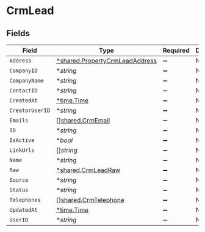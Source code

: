 # CrmLead


## Fields

| Field                                                                                  | Type                                                                                   | Required                                                                               | Description                                                                            |
| -------------------------------------------------------------------------------------- | -------------------------------------------------------------------------------------- | -------------------------------------------------------------------------------------- | -------------------------------------------------------------------------------------- |
| `Address`                                                                              | [*shared.PropertyCrmLeadAddress](../../../pkg/models/shared/propertycrmleadaddress.md) | :heavy_minus_sign:                                                                     | N/A                                                                                    |
| `CompanyID`                                                                            | **string*                                                                              | :heavy_minus_sign:                                                                     | N/A                                                                                    |
| `CompanyName`                                                                          | **string*                                                                              | :heavy_minus_sign:                                                                     | N/A                                                                                    |
| `ContactID`                                                                            | **string*                                                                              | :heavy_minus_sign:                                                                     | N/A                                                                                    |
| `CreatedAt`                                                                            | [*time.Time](https://pkg.go.dev/time#Time)                                             | :heavy_minus_sign:                                                                     | N/A                                                                                    |
| `CreatorUserID`                                                                        | **string*                                                                              | :heavy_minus_sign:                                                                     | N/A                                                                                    |
| `Emails`                                                                               | [][shared.CrmEmail](../../../pkg/models/shared/crmemail.md)                            | :heavy_minus_sign:                                                                     | N/A                                                                                    |
| `ID`                                                                                   | **string*                                                                              | :heavy_minus_sign:                                                                     | N/A                                                                                    |
| `IsActive`                                                                             | **bool*                                                                                | :heavy_minus_sign:                                                                     | N/A                                                                                    |
| `LinkUrls`                                                                             | []*string*                                                                             | :heavy_minus_sign:                                                                     | N/A                                                                                    |
| `Name`                                                                                 | **string*                                                                              | :heavy_minus_sign:                                                                     | N/A                                                                                    |
| `Raw`                                                                                  | [*shared.CrmLeadRaw](../../../pkg/models/shared/crmleadraw.md)                         | :heavy_minus_sign:                                                                     | N/A                                                                                    |
| `Source`                                                                               | **string*                                                                              | :heavy_minus_sign:                                                                     | N/A                                                                                    |
| `Status`                                                                               | **string*                                                                              | :heavy_minus_sign:                                                                     | N/A                                                                                    |
| `Telephones`                                                                           | [][shared.CrmTelephone](../../../pkg/models/shared/crmtelephone.md)                    | :heavy_minus_sign:                                                                     | N/A                                                                                    |
| `UpdatedAt`                                                                            | [*time.Time](https://pkg.go.dev/time#Time)                                             | :heavy_minus_sign:                                                                     | N/A                                                                                    |
| `UserID`                                                                               | **string*                                                                              | :heavy_minus_sign:                                                                     | N/A                                                                                    |
